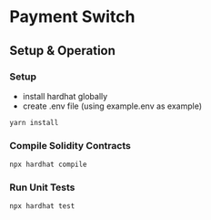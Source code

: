 # Payment Switch 

## Setup & Operation

### Setup
- install hardhat globally
- create .env file (using example.env as example)

```
yarn install
```

### Compile Solidity Contracts

```
npx hardhat compile
```


### Run Unit Tests

```
npx hardhat test
```
